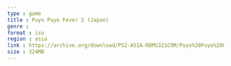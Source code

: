 ```yaml
---
type : game
title : Puyo Puyo Fever 2 (Japan)
genre : 
format : iso
region : asia
link : https://archive.org/download/PS2-ASIA-ROMS321COM/Puyo%20Puyo%20Fever%202%20%28Japan%29.7z
size : 324MB
---
```

